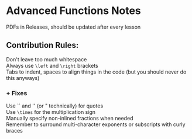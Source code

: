 # Advanced Functions Notes
PDFs in Releases, should be updated after every lesson

## Contribution Rules:
Don't leave too much whitespace  
Always use `\left` and `\right` brackets  
Tabs to indent, spaces to align things in the code (but you should never do this anyways)  
### + Fixes
Use `` and '' (or " technically) for quotes  
Use `\times` for the multiplication sign  
Manually specify non-inlined fractions when needed  
Remember to surround multi-character exponents or subscripts with curly braces
